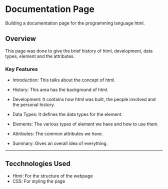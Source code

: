 # Documentation Page
Building a documentation page for the programming language html.

## Overview
This page was done to give the brief history of 
html, development, data types, element and the attributes.

### Key Features

- Introduction: This talks about the concept of html.

- History: This area has the background of html.

- Development: It contains how html was built, 
the people involved and the personal history.

- Data Types: It defines the data types for the element.

- Elements: The various types of element we have and how to use them.

- Attributes: The common attributes we have.

- Summary: Gives an overall idea of everything.

------
## Tecchnologies Used
- Html: For the structure of the webpage
- CSS: For styling the page

